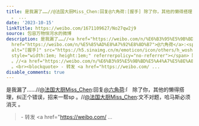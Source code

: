 ```yaml
---
title: 是我漏了……//@法国大厨Miss_Chen:回复@六角荷:[握手] 除了你，其他的懒得搭理，纠正个错误，招来一帮sp 。//@法国大厨Miss_Chen:文不对题，哈马斯必须消灭
  。 ...
date: '2023-10-15'
linkTitle: https://weibo.com/1671109627/No27qw2j9
source: 包容万物恒河水的微博
description: 是我漏了……//<a href="https://weibo.com/n/%E6%B3%95%E5%9B%BD%E5%A4%A7%E5%8E%A8Miss_Chen">@法国大厨Miss_Chen</a>:回复<a
  href="https://weibo.com/n/%E5%85%AD%E8%A7%92%E8%8D%B7">@六角荷</a>:<span class="url-icon"><img
  alt="[握手]" src="https://h5.sinaimg.cn/m/emoticon/icon/others/h_woshou-f39e4d241b.png"
  style="width:1em; height:1em;" referrerpolicy="no-referrer"></span> 除了你，其他的懒得搭理，纠正个错误，招来一帮sp
  。//<a href="https://weibo.com/n/%E6%B3%95%E5%9B%BD%E5%A4%A7%E5%8E%A8Miss_Chen">@法国大厨Miss_Chen</a>:文不对题，哈马斯必须消灭
  。<br><blockquote> - 转发 <a href="https://weibo.com/ ...
disable_comments: true
---
```

是我漏了……//<a href="https://weibo.com/n/%E6%B3%95%E5%9B%BD%E5%A4%A7%E5%8E%A8Miss_Chen">@法国大厨Miss_Chen</a>:回复<a href="https://weibo.com/n/%E5%85%AD%E8%A7%92%E8%8D%B7">@六角荷</a>:<span class="url-icon"><img alt="[握手]" src="https://h5.sinaimg.cn/m/emoticon/icon/others/h_woshou-f39e4d241b.png" style="width:1em; height:1em;" referrerpolicy="no-referrer"></span> 除了你，其他的懒得搭理，纠正个错误，招来一帮sp 。//<a href="https://weibo.com/n/%E6%B3%95%E5%9B%BD%E5%A4%A7%E5%8E%A8Miss_Chen">@法国大厨Miss_Chen</a>:文不对题，哈马斯必须消灭 。<br><blockquote> - 转发 <a href="https://weibo.com/ ...